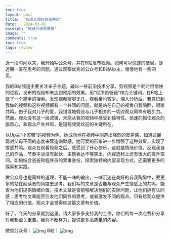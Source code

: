 ```yaml
---
toc: true
layout: post
title:  "和观众保持情绪共鸣"
date:   2024-03-01
excerpt: "情绪价值很重要"
image: ""
comments: true
toc: true
tags: review
---
```


近一段时间以来，我开始写公众号，并在B站发布视频。如何可以快速的破局，是近期一直在思考的问题。通过观察优秀的公众号和B站Up主，慢慢地有一些洞见。

我的B站频道主要关注亲子主题，辅以一些前沿技术分享。剪视频是个耗时但愉快的过程，发布的视频却未达到预期的效果。用“程序员爸爸”作为关键词，在B站上做了一个简单的搜索。发现视频寥寥无几，观看量也较少。深入分析后，我意识到我做的视频和这些视频都有一个共同的问题，就是站在自己的视角自我陶醉，很难共鸣。由于我对儿子的爱，我错误地假设与儿子相关的一切对观众同样有吸引力。然而，观众没有这一层滤镜，未能从我的视频中感受到独特性。快速的抓住观众的猎奇心，和观众产生共鸣，是短视频受欢迎的关键所在。

以Up主“小苏瑭”的视频为例，她成功地在视频中创造出强烈的反差感，如通过展现对父母不同的态度来营造幽默感，她可爱的形象进一步增强了这种效果，实现了情感共鸣。观众在观看视频之后，感受到了开心快乐，这就是情绪价值。反观我自己的作品，节奏平淡没有起伏，主题表达不够突出，内容选材上还有很大的提升空间。如何结合爸爸和程序员的双重身份，探索独特的内容呈现方式，还需要更多的探索和实践。

做公众号也是同样的道理，不能一味的输出，一味沉迷在美好的自我陶醉中，要更多的站在阅读者的角度去思考。我们写的文章是否能与观众产生情感上的共鸣，能否为他们提供情绪价值。技术文章是否能够解决他们的实际问题，让他们拥有认同感；思考性文章能否引发他们同样的思考，或者激发不同的观点。只有给观众提供了相应的价值，观众才会觉得你这篇文章有价值。

好了，今天的分享就到这里。请大家多多支持我的工作，你们的每一次点赞和分享对我都至关重要。我将不断努力，提供更多高质量的内容。

微信公众号：
<img src="{{ site.url }}/images/2024-03/qrcode_for_weixin.jpeg"  alt="img" align="center" class="center_img_small" />
B站：
<img src="{{ site.url }}/images/2024-03/bilibili.PNG"  alt="img" align="center" class="center_img_small" />
